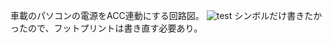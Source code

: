 車載のパソコンの電源をACC連動にする回路図。
![test](https://user-images.githubusercontent.com/12409012/169249320-5127012a-e6b6-4788-a3ec-a6a5a3b780d6.png)
シンボルだけ書きたかったので、フットプリントは書き直す必要あり。